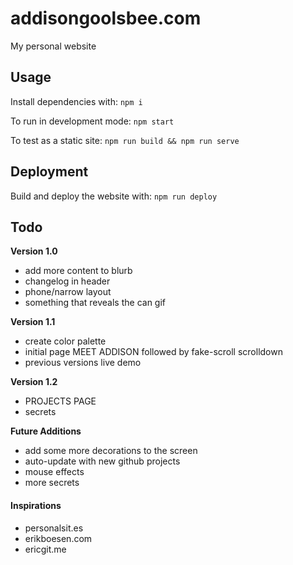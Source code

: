 # addisongoolsbee.com

My personal website

## Usage

Install dependencies with: `npm i`

To run in development mode: `npm start`

To test as a static site: `npm run build && npm run serve`

## Deployment

Build and deploy the website with: `npm run deploy`

## Todo

**Version 1.0**
- add more content to blurb
- changelog in header
- phone/narrow layout
- something that reveals the can gif

**Version 1.1**
- create color palette
- initial page MEET ADDISON followed by fake-scroll scrolldown
- previous versions live demo

**Version 1.2**
- PROJECTS PAGE
- secrets

**Future Additions**
- add some more decorations to the screen
- auto-update with new github projects
- mouse effects
- more secrets


#### Inspirations
- personalsit.es
- erikboesen.com
- ericgit.me
